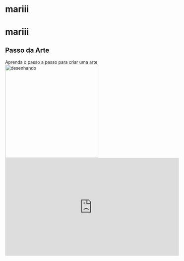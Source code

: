 # mariii
# mariii
<!DOCTYPE html>
<html>
  <head>
    <title>Passo da Arte</title>  <meta http-equiv=“Content-Type” content=“text/html;tcharset=utf-8”>
<link rel="stylesheet" href="https://meninasnatiifsp.github.io/Site/assets/style.css">
  </head>
  <body>
    <h2>Passo da Arte</h2>
    <div>Aprenda o passo a passo para criar uma arte</div>
<img src="https://lh3.googleusercontent.com/-UhSolksKHgA/YQ3Dd2-gInI/AAAAAAAAUqg/nhZv2sWoLfknwzAlh2cAfQ52EENPv5N-ACLcBGAsYHQ/s16000/image.png" alt="desenhando" widht=300 height=300>
<iframe width="560" height="315" src="https://www.youtube.com/embed/EkhrDQyJXFY" title="YouTube video player" frameborder="0" allow="accelerometer; autoplay; clipboard-write; encrypted-media; gyroscope; picture-in-picture" allowfullscreen></iframe>
</body>
</html>


